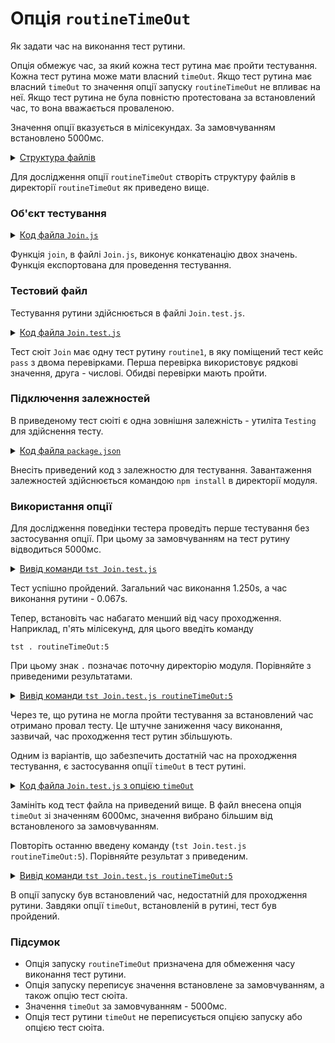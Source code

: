 # Опція `routineTimeOut`

Як задати час на виконання тест рутини.

Опція обмежує час, за який кожна тест рутина має пройти тестування. Кожна тест рутина може мати власний `timeOut`. Якщо тест рутина має власний `timeOut` то значення опції запуску `routineTimeOut` не впливає на неї. Якщо тест рутина не була повністю протестована за встановлений час, то вона вважається проваленою. 

Значення опції вказується в мілісекундах. За замовчуванням встановлено 5000мс.

<details>
  <summary><u>Структура файлів</u></summary>

```
routineTimeOut
        ├── Join.js
        ├── Join.test.js
        └── package.json

```

</details>

Для дослідження опції `routineTimeOut` створіть структуру файлів в директорії `routineTimeOut` як приведено вище.

### Об'єкт тестування

<details>
    <summary><u>Код файла <code>Join.js</code></u></summary>

```js    
module.exports.join = function( a, b )
{
  return String( a ) + String( b );
};

```

</details>

Функція `join`, в файлі `Join.js`, виконує конкатенацію двох значень. Функція експортована для проведення тестування.

### Тестовий файл

Тестування рутини здійснюється в файлі `Join.test.js`. 

<details>
    <summary><u>Код файла <code>Join.test.js</code></u></summary>

```js    
let _ = require( 'wTesting' );
let Join = require( './Join.js' );

//

function routine1( test )
{
  test.case = 'pass';
  test.identical( Join.join( 'Hello ', 'world!' ), 'Hello world!' );
  test.identical( Join.join( 1, 2 ), '12' );
}

//

var Self =
{
  name : 'Join',
  tests :
  {
    routine1,
  }
}

//

Self = wTestSuite( Self );
if( typeof module !== 'undefined' && !module.parent )
wTester.test( Self.name );

```

</details>

Тест сюіт `Join` має одну тест рутину `routine1`, в яку поміщений тест кейс `pass` з двома перевірками. Перша перевірка використовує рядкові значення, друга - числові. Обидві перевірки мають пройти.

### Підключення залежностей

В приведеному тест сюіті є одна зовнішня залежність - утиліта `Testing` для здійснення тесту.

<details>
    <summary><u>Код файла <code>package.json</code></u></summary>

```json    
{
  "dependencies": {
    "wTesting": ""
  }
}

```

</details>

Внесіть приведений код з залежностю для тестування. Завантаження залежностей здійснюється командою `npm install` в директорії модуля.

### Використання опції 

Для дослідження поведінки тестера проведіть перше тестування без застосування опції. При цьому за замовчуванням на тест рутину відводиться 5000мс.

<details>
  <summary><u>Вивід команди <code>tst Join.test.js</code></u></summary>

```
[user@user ~]$ tst Join.test.js
Running test suite ( Join ) ..
    at  /.../Join.test.js:40

      Passed test routine ( Join / routine1 ) in 0.067s

    Passed test checks 2 / 2
    Passed test cases 1 / 1
    Passed test routines 1 / 1
    Test suite ( Join ) ... in 0.669s ... ok


  Testing ... in 1.250s ... ok

```

</details>

Тест успішно пройдений. Загальний час виконання 1.250s, а час виконання рутини - 0.067s.

Тепер, встановіть час набагато менший від часу проходження. Наприклад, п'ять мілісекунд, для цього введіть команду 

```
tst . routineTimeOut:5
```

При цьому знак `.` позначає поточну директорію модуля. Порівняйте з приведеними результатами.

<details>
  <summary><u>Вивід команди <code>tst Join.test.js routineTimeOut:5</code></u></summary>

```
[user@user ~]$ tst Join.test.js routineTimeOut:5
Running test suite ( Join ) ..
    at  /.../Join.test.js:40

        Test check ( Join / routine1 /  # 1 ) ... failed throwing error
      Failed test routine ( Join / routine1 ) in 0.069s

    Thrown 1 error(s)
    Passed test checks 0 / 1
    Passed test cases 0 / 0
    Passed test routines 0 / 1
    Test suite ( Join ) ... in 0.176s ... failed



  Testing ... in 0.239s ... failed

```

</details>


Через те, що рутина не могла пройти тестування за встановлений час отримано провал тесту. Це штучне заниження часу виконання, зазвичай, час проходження тест рутин збільшують.

Одним із варіантів, що забезпечить достатній час на проходження тестування, є застосування опції `timeOut` в тест рутині.

<details>
    <summary><u>Код файла <code>Join.test.js</code> з опцією <code>timeOut</code></u></summary>

```js    
let _ = require( 'wTesting' );
let Join = require( './Join.js' );

//

function routine1( test )
{
  test.case = 'pass';
  test.identical( Join.join( 'Hello ', 'world!' ), 'Hello world!' );
  test.identical( Join.join( 1, 2 ), '12' );
}
routine1.timeOut = 6000;

//

var Self =
{
  name : 'Join',
  tests :
  {
    routine1,
  }
}

//

Self = wTestSuite( Self );
if( typeof module !== 'undefined' && !module.parent )
wTester.test( Self.name );

```

</details>

Замініть код тест файла на приведений вище. В файл внесена опція `timeOut` зі значенням 6000мс, значення вибрано більшим від встановленого за замовчуванням.

Повторіть останню введену команду (`tst Join.test.js routineTimeOut:5`). Порівняйте результат з приведеним.

<details>
  <summary><u>Вивід команди <code>tst Join.test.js routineTimeOut:5</code></u></summary>

```
[user@user ~]$ tst Join.test.js routineTimeOut:5
Running test suite ( Join ) ..
    at  /.../Join.test.js:41

      Passed test routine ( Join / routine1 ) in 0.062s

    Passed test checks 2 / 2
    Passed test cases 1 / 1
    Passed test routines 1 / 1
    Test suite ( Join ) ... in 0.659s ... ok


  Testing ... in 1.241s ... ok

```

</details>

В опції запуску був встановлений час, недостатній для проходження рутини. Завдяки опції `timeOut`, встановленій в рутині, тест був пройдений.

### Підсумок

- Опція запуску `routineTimeOut` призначена для обмеження часу виконання тест рутини.
- Опція запуску переписує значення встановлене за замовчуванням, а також опцію тест сюіта.
- Значення `timeOut` за замовчуванням - 5000мс.
- Опція тест рутини `timeOut` не переписується опцією запуску або опцією тест сюіта.
